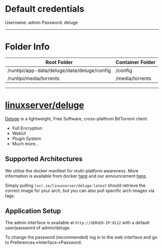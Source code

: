 # Default credentials

Username: admin
Password: deluge

---

# Folder Info

| Root Folder                                  | Container Folder |
|----------------------------------------------|------------------|
| /runtipi/app-data/deluge/data/deluge/config	 | /config          |
| /runtipi/media/torrents                 | /media/torrents       |

---

# [linuxserver/deluge](https://github.com/linuxserver/docker-deluge)

[Deluge](http://deluge-torrent.org/) is a lightweight, Free Software, cross-platform BitTorrent client.

- Full Encryption
- WebUI
- Plugin System
- Much more...

## [](https://github.com/linuxserver/docker-deluge#supported-architectures)Supported Architectures

We utilise the docker manifest for multi-platform awareness. More information is available from docker [here](https://github.com/docker/distribution/blob/master/docs/spec/manifest-v2-2.md#manifest-list) and our announcement [here](https://blog.linuxserver.io/2019/02/21/the-lsio-pipeline-project/).

Simply pulling `lscr.io/linuxserver/deluge:latest` should retrieve the correct image for your arch, but you can also pull specific arch images via tags.

## [](https://github.com/linuxserver/docker-deluge#application-setup)Application Setup

The admin interface is available at `http://SERVER-IP:8112` with a default user/password of admin/deluge.

To change the password (recommended) log in to the web interface and go to Preferences->Interface->Password.

